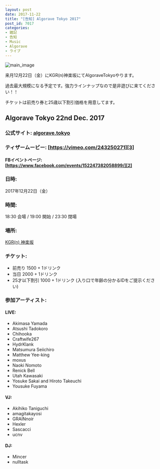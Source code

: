 ```yaml
---
layout: post
date: 2017-11-22
title: "[告知] Algorave Tokyo 2017"
post_id: 7017
categories: 
- 雑記
- 告知
- Music
- Algorave
- ライブ
---
```


![main_image](/images/algorave-tolyo-2017-sq1500.jpg)

来月12月22日（金）にKGR(n)神楽坂にてAlgoraveTokyoやります。

過去最大規模になる予定です。強力ラインナップなので是非遊びに来てください！！

チケットは前売り券と25歳以下割引価格を用意してます。

## Algorave Tokyo 22nd Dec. 2017

### 公式サイト: [algorave.tokyo][1]

### ティザームービー: [https://vimeo.com/243250271][3]

#### FBイベントページ: [https://www.facebook.com/events/152247382058899/][2]

### 日時: 
  
  2017年12月22日（金）

### 時間: 
  
  18:30 会場 / 19:00 開始 / 23:30 閉場

### 場所: 
  
  [KGR(n) 神楽坂][4]

### チケット:

  - 前売り 1500 + 1ドリンク
  - 当日 2000 + 1ドリンク
  - 25才以下割引 1000 + 1ドリンク (入り口で年齢の分かるIDをご提示ください)

### 参加アーティスト:

#### LIVE:
    
- Akimasa Yamada
- Atsushi Tadokoro
- Chihooka
- Craftwife267
- HydrKlank
- Matsumura Seiichiro
- Matthew Yee-king
- moxus
- Naoki Nomoto
- Renick Bell
- Utah Kawasaki
- Yosuke Sakai and Hiroto Takeuchi
- Yousuke Fuyama
  
#### VJ:

- Akihiko Taniguchi
- amagitakayosi
- GRAINnoir
- Hexler
- Sascacci
- ucnv

#### DJ:

 - Mincer
 - nulltask

[1]: http://algorave.tokyo

[2]: https://www.facebook.com/events/152247382058899/

[3]: https://vimeo.com/243250271

[4]: https://kagurane.com


